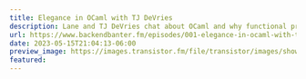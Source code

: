 ```yaml
---
title: Elegance in OCaml with TJ DeVries
description: Lane and TJ DeVries chat about OCaml and why functional programming can result in more elegant and readable code. TJ is a core maintainer of NeoVim and explains how contributing to open source has had a huge positive impact on his coding career.
url: https://www.backendbanter.fm/episodes/001-elegance-in-ocaml-with-tj-devries
date: 2023-05-15T21:04:13-06:00
preview_image: https://images.transistor.fm/file/transistor/images/show/41642/medium_1684191586-artwork.jpg
featured:
---
```

